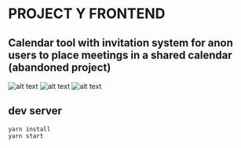 # PROJECT Y FRONTEND
## Calendar tool with invitation system for anon users to place meetings in a shared calendar (abandoned project)

![alt text](https://i.imgur.com/HIlgKMN.png)
![alt text](https://i.imgur.com/6M4XVGq.png)
![alt text](https://i.imgur.com/jTaBKOA.png)


## dev server
```
yarn install
yarn start
```
